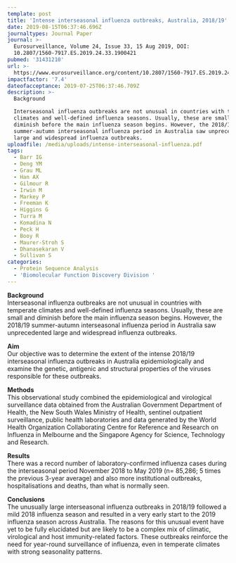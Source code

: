 ```yaml
---
template: post
title: 'Intense interseasonal influenza outbreaks, Australia, 2018/19'
date: 2019-08-15T06:37:46.696Z
journaltypes: Journal Paper
journal: >-
  Eurosurveillance, Volume 24, Issue 33, 15 Aug 2019, DOI:
  10.2807/1560-7917.ES.2019.24.33.1900421
pubmed: '31431210'
url: >-
  https://www.eurosurveillance.org/content/10.2807/1560-7917.ES.2019.24.33.1900421#abstract_content
impactfactor: '7.4'
dateofacceptance: 2019-07-25T06:37:46.709Z
description: >-
  Background

  Interseasonal influenza outbreaks are not unusual in countries with temperate
  climates and well-defined influenza seasons. Usually, these are small and
  diminish before the main influenza season begins. However, the 2018/19
  summer-autumn interseasonal influenza period in Australia saw unprecedented
  large and widespread influenza outbreaks.
uploadfile: /media/uploads/intense-interseasonal-influenza.pdf
tags:
  - Barr IG
  - Deng YM
  - Grau ML
  - Han AX
  - Gilmour R
  - Irwin M
  - Markey P
  - Freeman K
  - Higgins G
  - Turra M
  - Komadina N
  - Peck H
  - Booy R
  - Maurer-Stroh S
  - Dhanasekaran V
  - Sullivan S
categories:
  - Protein Sequence Analysis
  - 'Biomolecular Function Discovery Division '
---
```

**Background**\
Interseasonal influenza outbreaks are not unusual in countries with temperate climates and well-defined influenza seasons. Usually, these are small and diminish before the main influenza season begins. However, the 2018/19 summer-autumn interseasonal influenza period in Australia saw unprecedented large and widespread influenza outbreaks.

**Aim**\
Our objective was to determine the extent of the intense 2018/19 interseasonal influenza outbreaks in Australia epidemiologically and examine the genetic, antigenic and structural properties of the viruses responsible for these outbreaks.

**Methods**\
This observational study combined the epidemiological and virological surveillance data obtained from the Australian Government Department of Health, the New South Wales Ministry of Health, sentinel outpatient surveillance, public health laboratories and data generated by the World Health Organization Collaborating Centre for Reference and Research on Influenza in Melbourne and the Singapore Agency for Science, Technology and Research.

**Results**\
There was a record number of laboratory-confirmed influenza cases during the interseasonal period November 2018 to May 2019 (n= 85,286; 5 times the previous 3-year average) and also more institutional outbreaks, hospitalisations and deaths, than what is normally seen.

**Conclusions**\
The unusually large interseasonal influenza outbreaks in 2018/19 followed a mild 2018 influenza season and resulted in a very early start to the 2019 influenza season across Australia. The reasons for this unusual event have yet to be fully elucidated but are likely to be a complex mix of climatic, virological and host immunity-related factors. These outbreaks reinforce the need for year-round surveillance of influenza, even in temperate climates with strong seasonality patterns.
